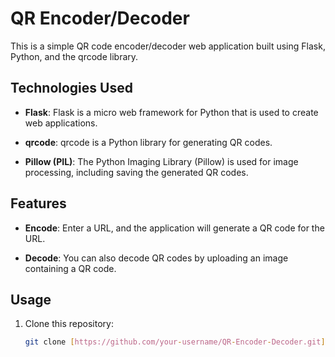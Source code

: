 # QR Encoder/Decoder

This is a simple QR code encoder/decoder web application built using Flask, Python, and the qrcode library.

## Technologies Used

- **Flask**: Flask is a micro web framework for Python that is used to create web applications.

- **qrcode**: qrcode is a Python library for generating QR codes.

- **Pillow (PIL)**: The Python Imaging Library (Pillow) is used for image processing, including saving the generated QR codes.

## Features

- **Encode**: Enter a URL, and the application will generate a QR code for the URL.

- **Decode**: You can also decode QR codes by uploading an image containing a QR code.

## Usage

1. Clone this repository:

   ```bash
   git clone [https://github.com/your-username/QR-Encoder-Decoder.git]

